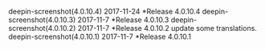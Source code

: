 deepin-screenshot(4.0.10.4) 2017-11-24
    *Release 4.0.10.4
deepin-screenshot(4.0.10.3) 2017-11-7
    *Release 4.0.10.3
deepin-screenshot(4.0.10.2) 2017-11-7
    *Release 4.0.10.2
    update some translations.
deepin-screenshot(4.0.10.1) 2017-11-7
    *Release 4.0.10.1 
